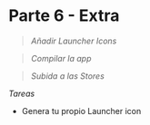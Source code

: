# Parte 6 - Extra

> *Añadir Launcher Icons*

> *Compilar la app*

> *Subida a las Stores*



*Tareas*
-  Genera tu propio Launcher icon
 

